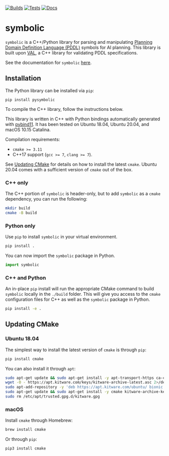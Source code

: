 [![Builds](https://github.com/tmigimatsu/symbolic/actions/workflows/builds.yaml/badge.svg)](https://github.com/tmigimatsu/symbolic/actions/workflows/builds.yaml)
[![Tests](https://github.com/tmigimatsu/symbolic/actions/workflows/tests.yaml/badge.svg)](https://github.com/tmigimatsu/symbolic/actions/workflows/tests.yaml)
[![Docs](https://github.com/tmigimatsu/symbolic/actions/workflows/docs.yaml/badge.svg)](https://github.com/tmigimatsu/symbolic/actions/workflows/docs.yaml)

# symbolic

`symbolic` is a C++/Python library for parsing and manipulating [Planning Domain
Definition Language (PDDL)](https://planning.wiki/_citedpapers/pddl1998.pdf)
symbols for AI planning. This library is built upon
[VAL](https://github.com/KCL-Planning/VAL), a C++ library for validating PDDL
specifications.

See the documentation for `symbolic`
[here](https://tmigimatsu.github.io/symbolic/).

## Installation

The Python library can be installed via `pip`:
```
pip install pysymbolic
```

To compile the C++ library, follow the instructions below.

This library is written in C++ with Python bindings automatically generated with
[pybind11](https://github.com/pybind/pybind11). It has been tested on
Ubuntu 18.04, Ubuntu 20.04, and macOS 10.15 Catalina.

Compilation requirements:
- `cmake >= 3.11`
- C++17 support (`gcc >= 7`, `clang >= 7`).

See [Updating CMake](#updating-cmake) for details on how to install the latest
`cmake`. Ubuntu 20.04 comes with a sufficient version of `cmake` out of the box.

### C++ only

The C++ portion of `symbolic` is header-only, but to add `symbolic` as a
`cmake` dependency, you can run the following:
```sh
mkdir build
cmake -B build
```

### Python only

Use `pip` to install `symbolic` in your virtual environment.
```sh
pip install .
```

You can now import the `symbolic` package in Python.
```py
import symbolic
```

### C++ and Python

An in-place `pip` install will run the appropriate CMake command to build
`symbolic` locally in the `./build` folder. This will give you access to the
`cmake` configuration files for C++ as well as the `symbolic` package in
Python.
```sh
pip install -e .
```

## Updating CMake

### Ubuntu 18.04

The simplest way to install the latest version of `cmake` is through `pip`:
```sh
pip install cmake
```

You can also install it through `apt`:
```sh
sudo apt-get update && sudo apt-get install -y apt-transport-https ca-certificates gnupg wget
wget -O - https://apt.kitware.com/keys/kitware-archive-latest.asc 2>/dev/null | gpg --dearmor - | sudo tee /etc/apt/trusted.gpg.d/kitware.gpg >/dev/null
sudo apt-add-repository -y 'deb https://apt.kitware.com/ubuntu/ bionic main'
sudo apt-get update && sudo apt-get install -y cmake kitware-archive-keyring
sudo rm /etc/apt/trusted.gpg.d/kitware.gpg
```

### macOS

Install `cmake` through Homebrew:
```sh
brew install cmake
```

Or through `pip`:
```sh
pip3 install cmake
```
